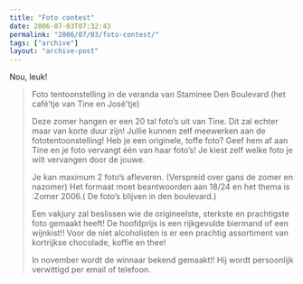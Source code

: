 ```yaml
---
title: "Foto contest"
date: 2006-07-03T07:32:43
permalink: "2006/07/03/foto-contest/"
tags: ["archive"]
layout: "archive-post"
---
```

Nou, leuk!

> Foto tentoonstelling in de veranda van Staminee Den Boulevard (het café’tje van Tine en José’tje)
>
> Deze zomer hangen er een 20 tal foto’s uit van Tine. Dit zal echter maar van korte duur zijn! Jullie kunnen zelf meewerken aan de fototentoonstelling! Heb je een originele, toffe foto? Geef hem af aan Tine en je foto vervangt één van haar foto’s! Je kiest zelf welke foto je wilt vervangen door de jouwe.
>
> Je kan maximum 2 foto’s afleveren. (Verspreid over gans de zomer en nazomer) Het formaat moet beantwoorden aan 18/24 en het thema is :Zomer 2006.( De foto’s blijven in den boulevard.)
>
> Een vakjury zal beslissen wie de origineelste, sterkste en prachtigste foto gemaakt heeft! De hoofdprijs is een rijkgevulde biermand of een wijnkist!! Voor de niet alcoholisten is er een prachtig assortiment van kortrijkse chocolade, koffie en thee!
>
> In november wordt de winnaar bekend gemaakt!! Hij wordt persoonlijk verwittigd per email of telefoon.
